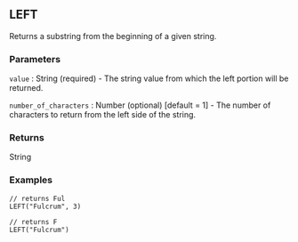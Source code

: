 ## LEFT

Returns a substring from the beginning of a given string.

### Parameters
`value` : String (required) - The string value from which the left portion will be returned.

`number_of_characters` : Number (optional)  [default = 1] - The number of characters to return from the left side of the string.

### Returns
String

### Examples
```
// returns Ful
LEFT("Fulcrum", 3)
```

```
// returns F
LEFT("Fulcrum")
```